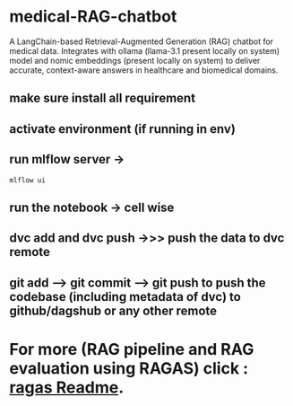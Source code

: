 # medical-RAG-chatbot

A LangChain-based Retrieval-Augmented Generation (RAG) chatbot for medical data. Integrates with ollama (llama-3.1 present locally on system) model and nomic embeddings (present locally on system) to deliver accurate, context-aware answers in healthcare and biomedical domains.

## make sure install all requirement

## activate environment (if running in env)

## run mlflow server ->

`mlflow ui`

## run the notebook -> cell wise

## dvc add and dvc push ->>> push the data to dvc remote

## git add --> git commit --> git push to push the codebase (including metadata of dvc) to github/dagshub or any other remote

# For more (RAG pipeline and RAG evaluation using RAGAS) click : [ragas Readme](./notebooks/RAGAS_Readme.md).
